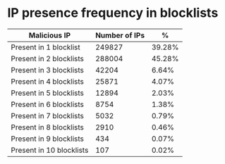 # IP presence frequency in blocklists
| Malicious IP | Number of IPs | % |
|----|----|----|
| Present in 1 blocklist | 249827 | 39.28% |
| Present in 2 blocklists | 288004 | 45.28% |
| Present in 3 blocklists | 42204 | 6.64% |
| Present in 4 blocklists | 25871 | 4.07% |
| Present in 5 blocklists | 12894 | 2.03% |
| Present in 6 blocklists | 8754 | 1.38% |
| Present in 7 blocklists | 5032 | 0.79% |
| Present in 8 blocklists | 2910 | 0.46% |
| Present in 9 blocklists | 434 | 0.07% |
| Present in 10 blocklists | 107 | 0.02% |

